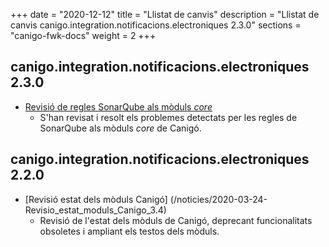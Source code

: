 +++
date        = "2020-12-12"
title       = "Llistat de canvis"
description = "Llistat de canvis canigo.integration.notificacions.electroniques 2.3.0"
sections    = "canigo-fwk-docs"
weight		= 2
+++

## canigo.integration.notificacions.electroniques 2.3.0

- [Revisió de regles SonarQube als mòduls _core_](/noticies/2020-06-09-Revisio_regles_SonarQube_moduls_core/)
   - S'han revisat i resolt els problemes detectats per les regles de SonarQube als mòduls _core_ de Canigó.

## canigo.integration.notificacions.electroniques 2.2.0

- [Revisió estat dels mòduls Canigó] (/noticies/2020-03-24-Revisio_estat_moduls_Canigo_3.4)
   - Revisió de l'estat dels mòduls de Canigó, deprecant funcionalitats obsoletes i ampliant els testos dels mòduls.